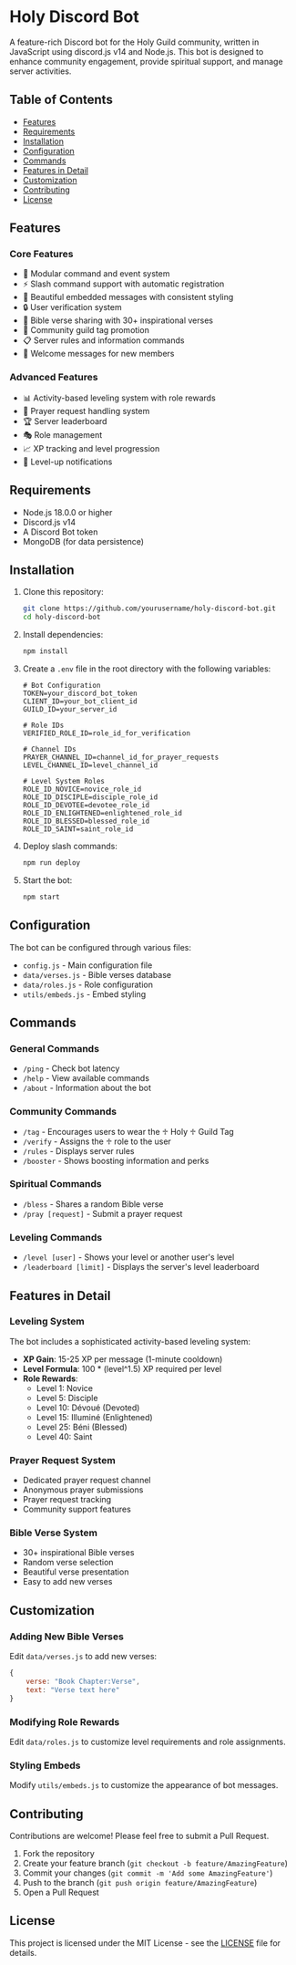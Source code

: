# Holy Discord Bot

A feature-rich Discord bot for the Holy Guild community, written in JavaScript using discord.js v14 and Node.js. This bot is designed to enhance community engagement, provide spiritual support, and manage server activities.

## Table of Contents
- [Features](#features)
- [Requirements](#requirements)
- [Installation](#installation)
- [Configuration](#configuration)
- [Commands](#commands)
- [Features in Detail](#features-in-detail)
- [Customization](#customization)
- [Contributing](#contributing)
- [License](#license)

## Features

### Core Features
- 🎯 Modular command and event system
- ⚡ Slash command support with automatic registration
- 🎨 Beautiful embedded messages with consistent styling
- 🔒 User verification system
- 📜 Bible verse sharing with 30+ inspirational verses
- 🤝 Community guild tag promotion
- 📋 Server rules and information commands
- 👋 Welcome messages for new members

### Advanced Features
- 📊 Activity-based leveling system with role rewards
- 🙏 Prayer request handling system
- 🏆 Server leaderboard
- 🎭 Role management
- 📈 XP tracking and level progression
- 🎉 Level-up notifications

## Requirements

- Node.js 18.0.0 or higher
- Discord.js v14
- A Discord Bot token
- MongoDB (for data persistence)

## Installation

1. Clone this repository:
   ```bash
   git clone https://github.com/yourusername/holy-discord-bot.git
   cd holy-discord-bot
   ```

2. Install dependencies:
   ```bash
   npm install
   ```

3. Create a `.env` file in the root directory with the following variables:
   ```env
   # Bot Configuration
   TOKEN=your_discord_bot_token
   CLIENT_ID=your_bot_client_id
   GUILD_ID=your_server_id

   # Role IDs
   VERIFIED_ROLE_ID=role_id_for_verification
   
   # Channel IDs
   PRAYER_CHANNEL_ID=channel_id_for_prayer_requests
   LEVEL_CHANNEL_ID=level_channel_id
   
   # Level System Roles
   ROLE_ID_NOVICE=novice_role_id
   ROLE_ID_DISCIPLE=disciple_role_id
   ROLE_ID_DEVOTEE=devotee_role_id
   ROLE_ID_ENLIGHTENED=enlightened_role_id
   ROLE_ID_BLESSED=blessed_role_id
   ROLE_ID_SAINT=saint_role_id
   ```

4. Deploy slash commands:
   ```bash
   npm run deploy
   ```

5. Start the bot:
   ```bash
   npm start
   ```

## Configuration

The bot can be configured through various files:

- `config.js` - Main configuration file
- `data/verses.js` - Bible verses database
- `data/roles.js` - Role configuration
- `utils/embeds.js` - Embed styling

## Commands

### General Commands
- `/ping` - Check bot latency
- `/help` - View available commands
- `/about` - Information about the bot

### Community Commands
- `/tag` - Encourages users to wear the ♱ Holy ♱ Guild Tag
- `/verify` - Assigns the ♱ role to the user
- `/rules` - Displays server rules
- `/booster` - Shows boosting information and perks

### Spiritual Commands
- `/bless` - Shares a random Bible verse
- `/pray [request]` - Submit a prayer request

### Leveling Commands
- `/level [user]` - Shows your level or another user's level
- `/leaderboard [limit]` - Displays the server's level leaderboard

## Features in Detail

### Leveling System
The bot includes a sophisticated activity-based leveling system:

- **XP Gain**: 15-25 XP per message (1-minute cooldown)
- **Level Formula**: 100 * (level^1.5) XP required per level
- **Role Rewards**:
  - Level 1: Novice
  - Level 5: Disciple
  - Level 10: Dévoué (Devoted)
  - Level 15: Illuminé (Enlightened)
  - Level 25: Béni (Blessed)
  - Level 40: Saint

### Prayer Request System
- Dedicated prayer request channel
- Anonymous prayer submissions
- Prayer request tracking
- Community support features

### Bible Verse System
- 30+ inspirational Bible verses
- Random verse selection
- Beautiful verse presentation
- Easy to add new verses

## Customization

### Adding New Bible Verses
Edit `data/verses.js` to add new verses:
```javascript
{
    verse: "Book Chapter:Verse",
    text: "Verse text here"
}
```

### Modifying Role Rewards
Edit `data/roles.js` to customize level requirements and role assignments.

### Styling Embeds
Modify `utils/embeds.js` to customize the appearance of bot messages.

## Contributing

Contributions are welcome! Please feel free to submit a Pull Request.

1. Fork the repository
2. Create your feature branch (`git checkout -b feature/AmazingFeature`)
3. Commit your changes (`git commit -m 'Add some AmazingFeature'`)
4. Push to the branch (`git push origin feature/AmazingFeature`)
5. Open a Pull Request

## License

This project is licensed under the MIT License - see the [LICENSE](LICENSE) file for details. 
